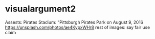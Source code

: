 # visualargument2
Assests:
Pirates Stadium: "Pittsburgh Pirates Park on August 9, 2016
 https://unsplash.com/photos/ae4KypxWHr8
rest of images: say fair use claim

